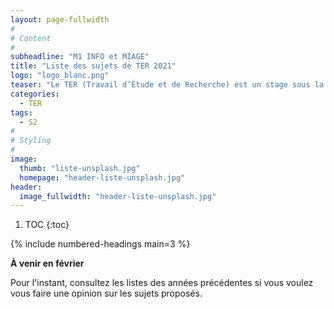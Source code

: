 ```yaml
---
layout: page-fullwidth
#
# Content
#
subheadline: "M1 INFO et MIAGE"
title: "Liste des sujets de TER 2021"
logo: "logo_blanc.png"
teaser: "Le TER (Travail d’Étude et de Recherche) est un stage sous la direction d’un encadrant universitaire ou industriel qui s’effectue par groupe de 2 à 4 étudiants (ingénierie) ou seul (recherche). Il sanctionne la fin du Master 1 et s’étend sur environ 3-4 mois (1 jours par semaine)."
categories:
  - TER
tags:
  - S2
#
# Styling
#
image:
  thumb: "liste-unsplash.jpg"
  homepage: "header-liste-unsplash.jpg"
header:
  image_fullwidth: "header-liste-unsplash.jpg"
---
```


1. TOC
{:toc}

{% include numbered-headings main=3 %}


**À venir en février**

Pour l'instant, consultez les listes des années précédentes si vous voulez vous faire une opinion sur les sujets proposés.

<!---
### Génération automatique de tournoi de tennis

- Nombre d’étudiants souhaités : 3-4.
- Encadrants : [A. Malapert](mailto:arnaud.malapert@univ-cotedazur.fr) (I3S)
- Méthodes, langages ou technologies envisagés :

L'objectif de ce travail est de créer un démonstrateur pour la génération automatique de tournoi de tennis amateur.
--->
